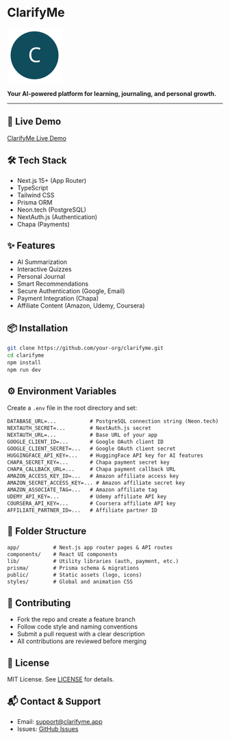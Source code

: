 # ClarifyMe

![ClarifyMe Logo](public/icons/logo.svg)

**Your AI-powered platform for learning, journaling, and personal growth.**

---

## 🚀 Live Demo

[ClarifyMe Live Demo](https://clarifyme.app)

## 🛠 Tech Stack

- Next.js 15+ (App Router)
- TypeScript
- Tailwind CSS
- Prisma ORM
- Neon.tech (PostgreSQL)
- NextAuth.js (Authentication)
- Chapa (Payments)

## ✨ Features

- AI Summarization
- Interactive Quizzes
- Personal Journal
- Smart Recommendations
- Secure Authentication (Google, Email)
- Payment Integration (Chapa)
- Affiliate Content (Amazon, Udemy, Coursera)

## 📦 Installation

```bash
git clone https://github.com/your-org/clarifyme.git
cd clarifyme
npm install
npm run dev
```

## ⚙️ Environment Variables

Create a `.env` file in the root directory and set:

```env
DATABASE_URL=...           # PostgreSQL connection string (Neon.tech)
NEXTAUTH_SECRET=...        # NextAuth.js secret
NEXTAUTH_URL=...           # Base URL of your app
GOOGLE_CLIENT_ID=...       # Google OAuth client ID
GOOGLE_CLIENT_SECRET=...   # Google OAuth client secret
HUGGINGFACE_API_KEY=...    # HuggingFace API key for AI features
CHAPA_SECRET_KEY=...       # Chapa payment secret key
CHAPA_CALLBACK_URL=...     # Chapa payment callback URL
AMAZON_ACCESS_KEY_ID=...   # Amazon affiliate access key
AMAZON_SECRET_ACCESS_KEY=... # Amazon affiliate secret key
AMAZON_ASSOCIATE_TAG=...   # Amazon affiliate tag
UDEMY_API_KEY=...          # Udemy affiliate API key
COURSERA_API_KEY=...       # Coursera affiliate API key
AFFILIATE_PARTNER_ID=...   # Affiliate partner ID
```

## 📁 Folder Structure

```text
app/           # Next.js app router pages & API routes
components/    # React UI components
lib/           # Utility libraries (auth, payment, etc.)
prisma/        # Prisma schema & migrations
public/        # Static assets (logo, icons)
styles/        # Global and animation CSS
```

## 🤝 Contributing

- Fork the repo and create a feature branch
- Follow code style and naming conventions
- Submit a pull request with a clear description
- All contributions are reviewed before merging

## 📄 License

MIT License. See [LICENSE](LICENSE) for details.

## 📬 Contact & Support

- Email: [support@clarifyme.app](mailto:support@clarifyme.app)
- Issues: [GitHub Issues](https://github.com/your-org/clarifyme/issues)
